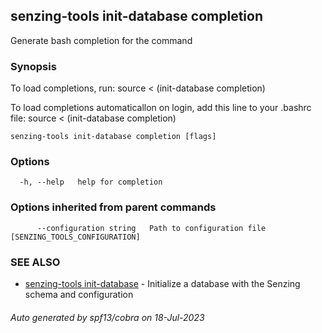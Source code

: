 ## senzing-tools init-database completion

Generate bash completion for the command

### Synopsis

To load completions, run:
source < (init-database completion)

To load completions automaticallon on login, add this line to your .bashrc file:
source < (init-database completion)


```
senzing-tools init-database completion [flags]
```

### Options

```
  -h, --help   help for completion
```

### Options inherited from parent commands

```
      --configuration string   Path to configuration file [SENZING_TOOLS_CONFIGURATION]
```

### SEE ALSO

* [senzing-tools init-database](senzing-tools_init-database.md)	 - Initialize a database with the Senzing schema and configuration

###### Auto generated by spf13/cobra on 18-Jul-2023
